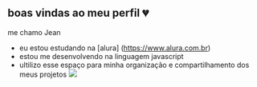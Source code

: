 ## boas vindas ao meu perfil 💔


me chamo Jean 

- eu estou estudando na [alura] (https://www.alura.com.br)
- estou me desenvolvendo na linguagem javascript
- ultilizo esse espaço para minha organização e compartilhamento dos meus projetos
![](https://media1.tenor.com/m/pZjNKWJglOUAAAAC/yes.gif)
